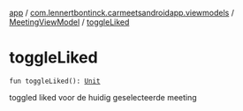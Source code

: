 [app](../../index.md) / [com.lennertbontinck.carmeetsandroidapp.viewmodels](../index.md) / [MeetingViewModel](index.md) / [toggleLiked](./toggle-liked.md)

# toggleLiked

`fun toggleLiked(): `[`Unit`](https://kotlinlang.org/api/latest/jvm/stdlib/kotlin/-unit/index.html)

toggled liked voor de huidig geselecteerde meeting

